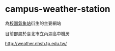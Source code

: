 # campus-weather-station
   
為[校園氣象站](https://github.com/oxygen-TW/Weather-Station)衍生的主要網站

目前部屬於臺北市立內湖高中機房

http://weather.nhsh.tp.edu.tw/
